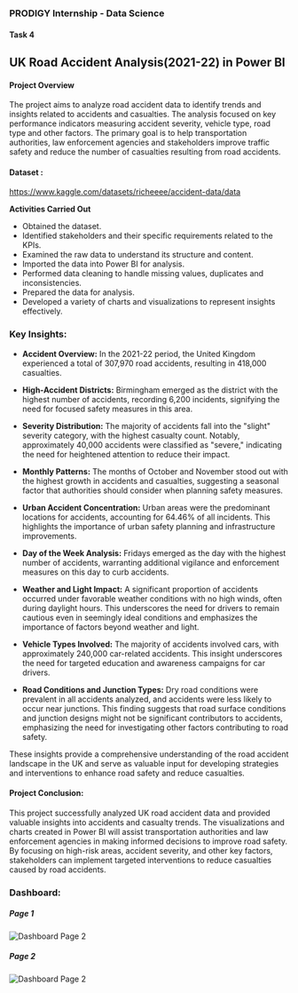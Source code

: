 ### PRODIGY Internship - Data Science
#### Task 4
## UK Road Accident Analysis(2021-22) in Power BI

#### Project Overview

The project aims to analyze road accident data to identify trends and insights related to accidents and casualties. The analysis focused on key performance indicators measuring accident severity, vehicle type, road type and other factors. The primary goal is to help transportation authorities, law enforcement agencies and stakeholders improve traffic safety and reduce the number of casualties resulting from road accidents.

#### Dataset : 
https://www.kaggle.com/datasets/richeeee/accident-data/data

**Activities Carried Out**
- Obtained the dataset.
- Identified stakeholders and their specific requirements related to the KPIs.
- Examined the raw data to understand its structure and content.
- Imported the data into Power BI for analysis.
- Performed data cleaning to handle missing values, duplicates and inconsistencies.
- Prepared the data for analysis.
- Developed a variety of charts and visualizations to represent insights effectively.


### Key Insights:

- **Accident Overview:**
In the 2021-22 period, the United Kingdom experienced a total of 307,970 road accidents, resulting in 418,000 casualties.

- **High-Accident Districts:**
Birmingham emerged as the district with the highest number of accidents, recording 6,200 incidents, signifying the need for focused safety measures in this area.

- **Severity Distribution:**
The majority of accidents fall into the "slight" severity category, with the highest casualty count. Notably, approximately 40,000 accidents were classified as "severe," indicating the need for heightened attention to reduce their impact.

- **Monthly Patterns:**
The months of October and November stood out with the highest growth in accidents and casualties, suggesting a seasonal factor that authorities should consider when planning safety measures.

- **Urban Accident Concentration:**
Urban areas were the predominant locations for accidents, accounting for 64.46% of all incidents. This highlights the importance of urban safety planning and infrastructure improvements.

- **Day of the Week Analysis:**
Fridays emerged as the day with the highest number of accidents, warranting additional vigilance and enforcement measures on this day to curb accidents.

- **Weather and Light Impact:**
A significant proportion of accidents occurred under favorable weather conditions with no high winds, often during daylight hours. This underscores the need for drivers to remain cautious even in seemingly ideal conditions and emphasizes the importance of factors beyond weather and light.

- **Vehicle Types Involved:**
The majority of accidents involved cars, with approximately 240,000 car-related accidents. This insight underscores the need for targeted education and awareness campaigns for car drivers.

- **Road Conditions and Junction Types:**
Dry road conditions were prevalent in all accidents analyzed, and accidents were less likely to occur near junctions. This finding suggests that road surface conditions and junction designs might not be significant contributors to accidents, emphasizing the need for investigating other factors contributing to road safety.

These insights provide a comprehensive understanding of the road accident landscape in the UK and serve as valuable input for developing strategies and interventions to enhance road safety and reduce casualties.

#### Project Conclusion:

This project successfully analyzed UK road accident data and provided valuable insights into accidents and casualty trends. The visualizations and charts created in Power BI will assist transportation authorities and law enforcement agencies in making informed decisions to improve road safety. By focusing on high-risk areas, accident severity, and other key factors, stakeholders can implement targeted interventions to reduce casualties caused by road accidents.


### Dashboard:

##### Page 1


![Dashboard Page 2](https://github.com/Archanakokate/PRODIGY_DS_04/assets/115995897/2d4fae4b-71fb-49ff-97fc-4ac16a95d51d)



##### Page 2



![Dashboard Page 2](https://github.com/Archanakokate/PRODIGY_DS_04/assets/115995897/b23811dc-0810-40a6-89f5-f8264c44abee)
